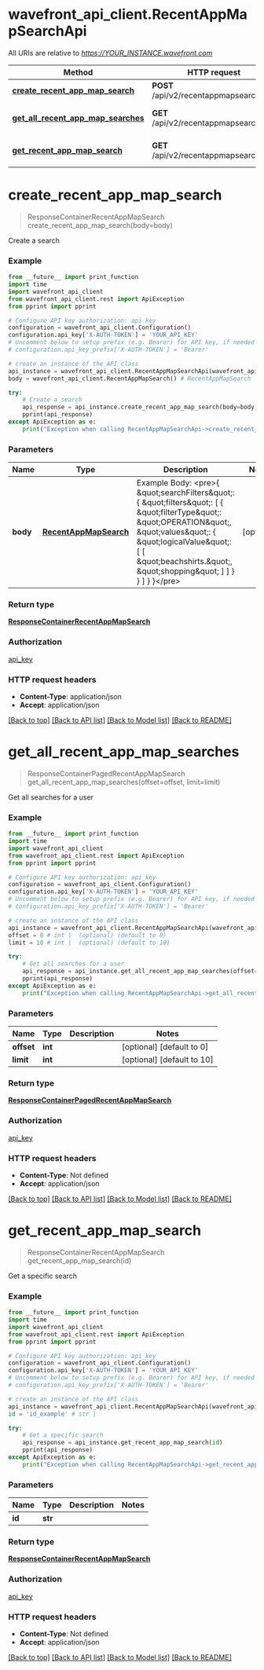 # wavefront_api_client.RecentAppMapSearchApi

All URIs are relative to *https://YOUR_INSTANCE.wavefront.com*

Method | HTTP request | Description
------------- | ------------- | -------------
[**create_recent_app_map_search**](RecentAppMapSearchApi.md#create_recent_app_map_search) | **POST** /api/v2/recentappmapsearch | Create a search
[**get_all_recent_app_map_searches**](RecentAppMapSearchApi.md#get_all_recent_app_map_searches) | **GET** /api/v2/recentappmapsearch | Get all searches for a user
[**get_recent_app_map_search**](RecentAppMapSearchApi.md#get_recent_app_map_search) | **GET** /api/v2/recentappmapsearch/{id} | Get a specific search


# **create_recent_app_map_search**
> ResponseContainerRecentAppMapSearch create_recent_app_map_search(body=body)

Create a search



### Example
```python
from __future__ import print_function
import time
import wavefront_api_client
from wavefront_api_client.rest import ApiException
from pprint import pprint

# Configure API key authorization: api_key
configuration = wavefront_api_client.Configuration()
configuration.api_key['X-AUTH-TOKEN'] = 'YOUR_API_KEY'
# Uncomment below to setup prefix (e.g. Bearer) for API key, if needed
# configuration.api_key_prefix['X-AUTH-TOKEN'] = 'Bearer'

# create an instance of the API class
api_instance = wavefront_api_client.RecentAppMapSearchApi(wavefront_api_client.ApiClient(configuration))
body = wavefront_api_client.RecentAppMapSearch() # RecentAppMapSearch | Example Body:  <pre>{   \"searchFilters\": {     \"filters\": [       {         \"filterType\": \"OPERATION\",         \"values\": {           \"logicalValue\": [             [               \"beachshirts.\", \"shopping\"             ]           ]         }       }     ]   } }</pre> (optional)

try:
    # Create a search
    api_response = api_instance.create_recent_app_map_search(body=body)
    pprint(api_response)
except ApiException as e:
    print("Exception when calling RecentAppMapSearchApi->create_recent_app_map_search: %s\n" % e)
```

### Parameters

Name | Type | Description  | Notes
------------- | ------------- | ------------- | -------------
 **body** | [**RecentAppMapSearch**](RecentAppMapSearch.md)| Example Body:  &lt;pre&gt;{   \&quot;searchFilters\&quot;: {     \&quot;filters\&quot;: [       {         \&quot;filterType\&quot;: \&quot;OPERATION\&quot;,         \&quot;values\&quot;: {           \&quot;logicalValue\&quot;: [             [               \&quot;beachshirts.\&quot;, \&quot;shopping\&quot;             ]           ]         }       }     ]   } }&lt;/pre&gt; | [optional] 

### Return type

[**ResponseContainerRecentAppMapSearch**](ResponseContainerRecentAppMapSearch.md)

### Authorization

[api_key](../README.md#api_key)

### HTTP request headers

 - **Content-Type**: application/json
 - **Accept**: application/json

[[Back to top]](#) [[Back to API list]](../README.md#documentation-for-api-endpoints) [[Back to Model list]](../README.md#documentation-for-models) [[Back to README]](../README.md)

# **get_all_recent_app_map_searches**
> ResponseContainerPagedRecentAppMapSearch get_all_recent_app_map_searches(offset=offset, limit=limit)

Get all searches for a user



### Example
```python
from __future__ import print_function
import time
import wavefront_api_client
from wavefront_api_client.rest import ApiException
from pprint import pprint

# Configure API key authorization: api_key
configuration = wavefront_api_client.Configuration()
configuration.api_key['X-AUTH-TOKEN'] = 'YOUR_API_KEY'
# Uncomment below to setup prefix (e.g. Bearer) for API key, if needed
# configuration.api_key_prefix['X-AUTH-TOKEN'] = 'Bearer'

# create an instance of the API class
api_instance = wavefront_api_client.RecentAppMapSearchApi(wavefront_api_client.ApiClient(configuration))
offset = 0 # int |  (optional) (default to 0)
limit = 10 # int |  (optional) (default to 10)

try:
    # Get all searches for a user
    api_response = api_instance.get_all_recent_app_map_searches(offset=offset, limit=limit)
    pprint(api_response)
except ApiException as e:
    print("Exception when calling RecentAppMapSearchApi->get_all_recent_app_map_searches: %s\n" % e)
```

### Parameters

Name | Type | Description  | Notes
------------- | ------------- | ------------- | -------------
 **offset** | **int**|  | [optional] [default to 0]
 **limit** | **int**|  | [optional] [default to 10]

### Return type

[**ResponseContainerPagedRecentAppMapSearch**](ResponseContainerPagedRecentAppMapSearch.md)

### Authorization

[api_key](../README.md#api_key)

### HTTP request headers

 - **Content-Type**: Not defined
 - **Accept**: application/json

[[Back to top]](#) [[Back to API list]](../README.md#documentation-for-api-endpoints) [[Back to Model list]](../README.md#documentation-for-models) [[Back to README]](../README.md)

# **get_recent_app_map_search**
> ResponseContainerRecentAppMapSearch get_recent_app_map_search(id)

Get a specific search



### Example
```python
from __future__ import print_function
import time
import wavefront_api_client
from wavefront_api_client.rest import ApiException
from pprint import pprint

# Configure API key authorization: api_key
configuration = wavefront_api_client.Configuration()
configuration.api_key['X-AUTH-TOKEN'] = 'YOUR_API_KEY'
# Uncomment below to setup prefix (e.g. Bearer) for API key, if needed
# configuration.api_key_prefix['X-AUTH-TOKEN'] = 'Bearer'

# create an instance of the API class
api_instance = wavefront_api_client.RecentAppMapSearchApi(wavefront_api_client.ApiClient(configuration))
id = 'id_example' # str | 

try:
    # Get a specific search
    api_response = api_instance.get_recent_app_map_search(id)
    pprint(api_response)
except ApiException as e:
    print("Exception when calling RecentAppMapSearchApi->get_recent_app_map_search: %s\n" % e)
```

### Parameters

Name | Type | Description  | Notes
------------- | ------------- | ------------- | -------------
 **id** | **str**|  | 

### Return type

[**ResponseContainerRecentAppMapSearch**](ResponseContainerRecentAppMapSearch.md)

### Authorization

[api_key](../README.md#api_key)

### HTTP request headers

 - **Content-Type**: Not defined
 - **Accept**: application/json

[[Back to top]](#) [[Back to API list]](../README.md#documentation-for-api-endpoints) [[Back to Model list]](../README.md#documentation-for-models) [[Back to README]](../README.md)

